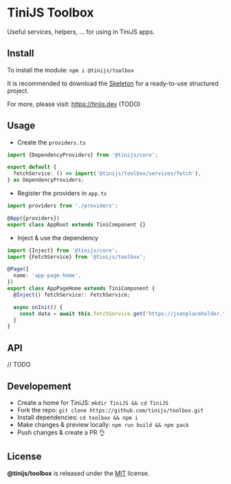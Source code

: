 # TiniJS Toolbox

Useful services, helpers, ... for using in TiniJS apps.

## Install

To install the module: `npm i @tinijs/toolbox`

It is recommended to download the [Skeleton](https://github.com/tinijs/skeleton) for a ready-to-use structured project.

For more, please visit: <https://tinijs.dev> (TODO)

## Usage

- Create the `providers.ts`

```ts
import {DependencyProviders} from '@tinijs/core';

export default {
  fetchService: () => import('@tinijs/toolbox/services/fetch'),
} as DependencyProviders;
```

- Register the providers in `app.ts`

```ts
import providers from './providers';

@App({providers})
export class AppRoot extends TiniComponent {}
```

- Inject & use the dependency

```ts
import {Inject} from '@tinijs/core';
import {FetchService} from '@tinijs/toolbox';

@Page({
  name: 'app-page-home',
})
export class AppPageHome extends TiniComponent {
  @Inject() fetchService!: FetchService;

  async onInit() {
    const data = await this.fetchService.get('https://jsonplaceholder.typicode.com/todos/1')
  }
}
```

## API

// TODO

## Developement

- Create a home for TiniJS: `mkdir TiniJS && cd TiniJS`
- Fork the repo: `git clone https://github.com/tinijs/toolbox.git`
- Install dependencies: `cd toolbox && npm i`
- Make changes & preview locally: `npm run build && npm pack`
- Push changes & create a PR 👌

## License

**@tinijs/toolbox** is released under the [MIT](https://github.com/tinijs/toolbox/blob/master/LICENSE) license.
